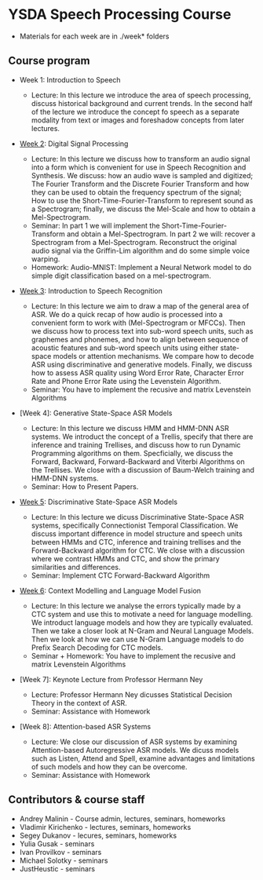 # YSDA Speech Processing Course

- Materials for each week are in ./week* folders

## Course program

- Week 1: Introduction to Speech
    - Lecture: In this lecture we introduce the area of speech processing, discuss historical background and current trends. In the second half of the lecture we introduce the concept fo speech as a separate modality from text or images and foreshadow concepts from later lectures.
  
- [Week 2](https://github.com/yandexdataschool/speech_course/blob/main/week_02): Digital Signal Processing
    - Lecture: In this lecture we discuss how to transform an audio signal into a form which is convenient for use in Speech Recognition and Synthesis. We discuss: how an audio wave is sampled and digitized; The Fourier Transform and the Discrete Fourier Transform and how they can be used to obtain the frequency spectrum of the signal; How to use the Short-Time-Fourier-Transform to represent sound as a Spectrogram; finally, we discuss the Mel-Scale and how to obtain a Mel-Spectrogram. 
    - Seminar: In part 1 we will implement the Short-Time-Fourier-Transform and obtain a Mel-Spectrogram. In part 2 we will: recover a Spectrogram from a Mel-Spectrogram. Reconstruct the original audio signal via the Griffin-Lim algorithm and do some simple voice warping. 
    - Homework: Audio-MNIST: Implement a Neural Network model to do simple digit classification based on a mel-spectrogram. 

- [Week 3](https://github.com/yandexdataschool/speech_course/blob/main/week_03): Introduction to Speech Recognition
    - Lecture: In this lecture we aim to draw a map of the general area of ASR. We do a quick recap of how audio is processed into a convenient form to work with (Mel-Spectrogram or MFCCs). Then we discuss how to process text into sub-word speech units, such as graphemes and phonemes, and how to align between sequence of acoustic features and sub-word speech units using either state-space models or attention mechanisms. We compare how to decode ASR using discriminative and generative models. Finally, we discuss how to assess ASR quality using Word Error Rate, Character Error Rate and Phone Error Rate using the Levenstein Algorithm.
    - Seminar: You have to implement the recusive and matrix Levenstein Algorithms

- [Week 4]: Generative State-Space ASR Models
    - Lecture: In this lecture we discuss HMM and HMM-DNN ASR systems. We introduct the concept of a Trellis, specify that there are inference and training Trellises, and discuss how to run Dynamic Programming algorithms on them. Specficially, we discuss the Forward, Backward, Forward-Backward and Viterbi Algorithms on the Trellises. We close with a discussion of Baum-Welch training and HMM-DNN systems.
    - Seminar: How to Present Papers.

- [Week 5](https://github.com/yandexdataschool/speech_course/blob/main/week_05): Discriminative State-Space ASR Models
    - Lecture: In this lecture we dicuss Discriminative State-Space ASR systems, specifically Connectionist Temporal Classification. We discuss important difference in model structure and speech units between HMMs and CTC, inference and training trellises and the Forward-Backward algorithm for CTC. We close with a discussion where we contrast HMMs and CTC, and show the primary similarities and differences. 
    - Seminar: Implement CTC Forward-Backward Algorithm

- [Week 6](https://github.com/yandexdataschool/speech_course/blob/main/week_05): Context Modelling and Language Model Fusion
    - Lecture: In this lecture we analyse the errors typically made by a CTC system and use this to motivate a need for language modelling. We introduct language models and how they are typically evaluated. Then we take a closer look at N-Gram and Neural Language Models. Then we look at how we can use N-Gram Language models to do Prefix Search Decoding for CTC models. 
    - Seminar + Homework: You have to implement the recusive and matrix Levenstein Algorithms
    
- [Week 7]: Keynote Lecture from Professor Hermann Ney 
    - Lecture: Professor Hermann Ney dicusses Statistical Decision Theory in the context of ASR. 
    - Seminar: Assistance with Homework

- [Week 8]: Attention-based ASR Systems
    - Lecture: We close our discussion of ASR systems by examining Attention-based Autoregressive ASR models. We dicuss models such as Listen, Attend and Spell, examine advantages and limitations of such models and how they can be overcome. 
    - Seminar: Assistance with Homework



## Contributors & course staff

- Andrey Malinin - Course admin, lectures, seminars, homeworks
- Vladimir Kirichenko - lectures, seminars, homeworks
- Segey Dukanov - lecures, seminars, homeworks
- Yulia Gusak - seminars
- Ivan Provilkov - seminars
- Michael Solotky - seminars
- JustHeustic - seminars 
